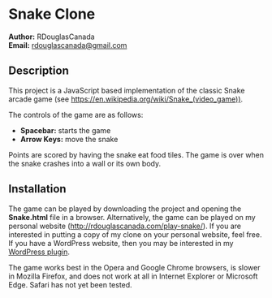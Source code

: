# Snake Clone
__Author:__ RDouglasCanada<br/>
__Email:__ rdouglascanada@gmail.com

## Description
This project is a JavaScript based implementation of the classic Snake arcade game (see https://en.wikipedia.org/wiki/Snake_(video_game)).

The controls of the game are as follows:
- __Spacebar:__ starts the game
- __Arrow Keys:__ move the snake

Points are scored by having the snake eat food tiles. The game is over when the snake crashes into a wall or its own body.

## Installation
The game can be played by downloading the project and opening the __Snake.html__ file in a browser.
Alternatively, the game can be played on my personal website (http://rdouglascanada.com/play-snake/).
If you are interested in putting a copy of my clone on your personal website, feel free. If you have a WordPress website, then you may be interested in my <a href="https://github.com/rdouglascanada/wp-snake">WordPress plugin</a>.

The game works best in the Opera and Google Chrome browsers, is slower in Mozilla Firefox, and does not work at all in Internet Explorer or Microsoft Edge. Safari has not yet been tested.
